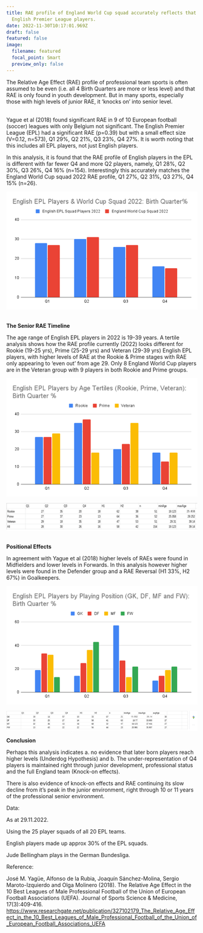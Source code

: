 ```yaml
---
title: RAE profile of England World Cup squad accurately reflects that of
  English Premier League players.
date: 2022-11-30T10:17:01.969Z
draft: false
featured: false
image:
  filename: featured
  focal_point: Smart
  preview_only: false
---
```

The Relative Age Effect (RAE) profile of professional team sports is often assumed to be even (i.e. all 4 Birth Quarters are more or less level) and that RAE is only found in youth development. But in many sports, especially those with high levels of junior RAE, it ‘knocks on’ into senior level.

\
Yague et al (2018) found significant RAE in 9 of 10 European football (soccer) leagues with only Belgium not significant. The English Premier League (EPL) had a significant RAE (p=0.39) but with a small effect size (V=0.12, n=573), Q1 29%, Q2 21%, Q3 23%, Q4 27%. It is worth noting that this includes all EPL players, not just English players.

In this analysis, it is found that the RAE profile of English players in the EPL is different with far fewer Q4 and more Q2 players, namely, Q1 28%, Q2 30%, Q3 26%, Q4 16% (n=154). Interestingly this accurately matches the England World Cup squad 2022 RAE profile, Q1 27%, Q2 31%, Q3 27%, Q4 15% (n=26).

![](english-epl-players-world-cup-squad-2022_-birth-quarter-.png)

**\
The Senior RAE Timeline**

The age range of English EPL players in 2022 is 19-39 years. A tertile analysis shows how the RAE profile currently (2022) looks different for Rookie (19-25 yrs), Prime (25-29 yrs) and Veteran (29-39 yrs) English EPL players, with higher levels of RAE at the Rookie & Prime stages with RAE only appearing to ‘even out’ from age 29. Only 8 England World Cup players are in the Veteran group with 9 players in both Rookie and Prime groups.

![](english-epl-players-by-age-tertiles-rookie-prime-veteran-_-birth-quarter-.png)

![](enlish-epl-players-by-age-tertile.png)

**\
Positional Effects**

In agreement with Yague et al (2018) higher levels of RAEs were found in Midfielders and lower levels in Forwards. In this analysis however higher levels were found in the Defender group and a RAE Reversal (H1 33%, H2 67%) in Goalkeepers.

![](english-epl-players-by-playing-position-gk-df-mf-and-fw-_-birth-quarter-.png)

![](english-epl-players-by-playing-position.png)

**Conclusion**

Perhaps this analysis indicates a. no evidence that later born players reach higher levels (Underdog Hypothesis) and b. The under-representation of Q4 players is maintained right through junior development, professional status and the full England team (Knock-on effects).

There is also evidence of knock-on effects and RAE continuing its slow decline from it’s peak in the junior environment, right through 10 or 11 years of the professional senior environment.

Data:

As at 29.11.2022.

Using the 25 player squads of all 20 EPL teams.

English players made up approx 30% of the EPL squads.

Jude Bellingham plays in the German Bundesliga.

R﻿eference:

José M. Yagüe, Alfonso de la Rubia, Joaquín Sánchez-Molina, Sergio Maroto-Izquierdo and Olga Molinero (2018). The Relative Age Effect in the 10 Best Leagues of Male Professional Football of the Union of European Football Associations (UEFA). Journal of Sports Science & Medicine, 17(3):409-416. <https://www.researchgate.net/publication/327102179_The_Relative_Age_Effect_in_the_10_Best_Leagues_of_Male_Professional_Football_of_the_Union_of_European_Football_Associations_UEFA>